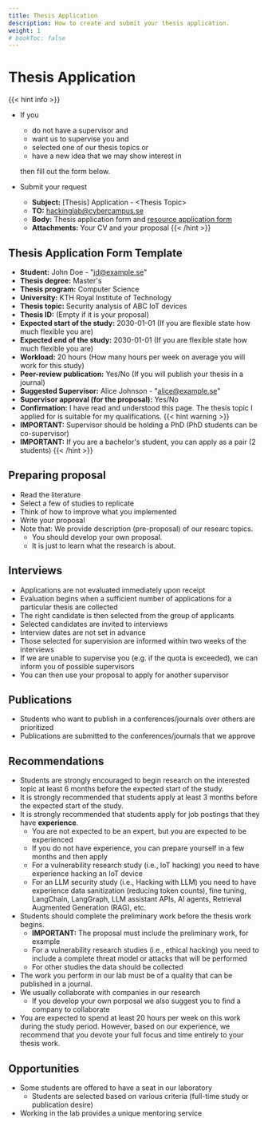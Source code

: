 ```yaml
---
title: Thesis Application
description: How to create and submit your thesis application.
weight: 1
# bookToc: false
---
```


# Thesis Application

{{< hint info >}}
- If you 
  - do not have a supervisor and
  - want us to supervise you and
  - selected one of our thesis topics or
  - have a new idea that we may show interest in
  
  then fill out the form below.
- Submit your request
  - **Subject:** [Thesis] Application - \<Thesis Topic\>
  - **TO:** hackinglab@cybercampus.se
  - **Body:** Thesis application form and [resource application form](/docs/resources/apply-resource)
  - **Attachments:** Your CV and your proposal
{{< /hint >}}

## Thesis Application Form Template

- **Student:** John Doe - "jd@example.se"
- **Thesis degree:** Master's
- **Thesis program:** Computer Science
- **University:** KTH Royal Institute of Technology
- **Thesis topic:** Security analysis of ABC IoT devices
- **Thesis ID:** (Empty if it is your proposal)
- **Expected start of the study:** 2030-01-01 (If you are flexible state how much flexible you are)
- **Expected end of the study:** 2030-01-01 (If you are flexible state how much flexible you are)
- **Workload:** 20 hours (How many hours per week on average you will work for this study)
- **Peer-review publication:** Yes/No (If you will publish your thesis in a journal)
- **Suggested Supervisor:** Alice Johnson - "alice@example.se"
- **Supervisor approval (for the proposal):** Yes/No
- **Confirmation:** I have read and understood this page. The thesis topic I applied for is suitable for my qualifications.
{{< hint warning >}}
- **IMPORTANT:** Supervisor should be holding a PhD (PhD students can be co-supervisor)
- **IMPORTANT:** If you are a bachelor's student, you can apply as a pair (2 students)
{{< /hint >}}

## Preparing proposal

- Read the literature
- Select a few of studies to replicate
- Think of how to improve what you implemented
- Write your proposal
- Note that: We provide description (pre-proposal) of our researc topics. 
  - You should develop your own proposal. 
  - It is just to learn what the research is about.

## Interviews

- Applications are not evaluated immediately upon receipt
- Evaluation begins when a sufficient number of applications for a particular thesis are collected
- The right candidate is then selected from the group of applicants
- Selected candidates are invited to interviews
- Interview dates are not set in advance
- Those selected for supervision are informed within two weeks of the interviews
- If we are unable to supervise you (e.g. if the quota is exceeded), we can inform you of possible supervisors
- You can then use your proposal to apply for another supervisor

## Publications

- Students who want to publish in a conferences/journals over others are prioritized
- Publications are submitted to the conferences/journals that we approve

## Recommendations

- Students are strongly encouraged to begin research on the interested topic at least 6 months before the expected start of the study.
- It is strongly recommended that students apply at least 3 months before the expected start of the study.
- It is strongly recommended that students apply for job postings that they have **experience**.
  - You are not expected to be an expert, but you are expected to be experienced
  - If you do not have experience, you can prepare yourself in a few months and then apply
  - For a vulnerability research study (i.e., IoT hacking) you need to have experience hacking an IoT device
  - For an LLM security study (i.e., Hacking with LLM) you need to have experience data sanitization (reducing token counts), fine tuning, LangChain, LangGraph, LLM assistant APIs, AI agents, Retrieval Augmented Generation (RAG), etc.
- Students should complete the preliminary work before the thesis work begins.
  - **IMPORTANT:** The proposal must include the preliminary work, for example
  - For a vulnerability research studies (i.e., ethical hacking) you need to include a complete threat model or attacks that will be performed
  - For other studies the data should be collected
- The work you perform in our lab must be of a quality that can be published in a journal.
- We usually collaborate with companies in our research
  - If you develop your own porposal we also suggest you to find a company to collaborate
- You are expected to spend at least 20 hours per week on this work during the study period. However, based on our experience, we recommend that you devote your full focus and time entirely to your thesis work.

## Opportunities

- Some students are offered to have a seat in our laboratory
  - Students are selected based on various criteria (full-time study or publication desire)
- Working in the lab provides a unique mentoring service

